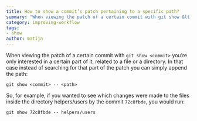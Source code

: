 ```yaml
---
title: How to show a commit’s patch pertaining to a specific path?
summary: "When viewing the patch of a certain commit with git show &lt;commit&gt; you’re only interested in a certain part of it, related to a file or a directory."
category: improving-workflow
tags:
- show
author: matija
---
```



When viewing the patch of a certain commit with ```git show <commit>``` you’re only interested in a certain part of it, related to a file or a directory. In that case instead of searching for that part of the patch you can simply append the path:

```shell
git show <commit> -- <path>
```

So, for example, if you wanted to see which changes were made to the files inside the directory helpers/users by the commit ```72c8fbde```, you would run:

```shell
git show 72c8fbde -- helpers/users
```
